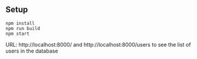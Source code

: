 ## Setup

```
npm install
npm run build
npm start
```
URL: http://localhost:8000/
and http://localhost:8000/users to see the list of users in the database
